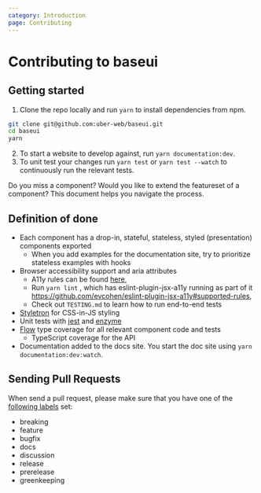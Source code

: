 ```yaml
---
category: Introduction
page: Contributing
---
```


# Contributing to baseui

## Getting started

1. Clone the repo locally and run `yarn` to install dependencies from npm.

```bash
git clone git@github.com:uber-web/baseui.git
cd baseui
yarn
```

2. To start a website to develop against, run `yarn documentation:dev`.
3. To unit test your changes run `yarn test` or `yarn test --watch` to continuously run the relevant tests.

Do you miss a component? Would you like to extend the featureset of a component?
This document helps you navigate the process.

## Definition of done

- Each component has a drop-in, stateful, stateless, styled (presentation) components exported
  - When you add examples for the documentation site, try to prioritize stateless examples with hooks
- Browser accessibility support and aria attributes
  - A11y rules can be found [here](https://dequeuniversity.com/rules/axe/3.0/),
  - Run `yarn lint` , which has eslint-plugin-jsx-a11y running as part of it https://github.com/evcohen/eslint-plugin-jsx-a11y#supported-rules,
  - Check out `TESTING.md` to learn how to run end-to-end tests
- [Styletron](https://www.styletron.org/) for CSS-in-JS styling
- Unit tests with [jest](https://jestjs.io/en/) and [enzyme](https://airbnb.io/enzyme/)
- [Flow](https://flow.org/) type coverage for all relevant component code and tests
  - TypeScript coverage for the API
- Documentation added to the docs site. You start the doc site using `yarn documentation:dev:watch`.

## Sending Pull Requests

When send a pull request, please make sure that you have one of the [following labels](https://github.com/uber-workflow/probot-app-pr-label/blob/master/index.js#L20) set:

- breaking
- feature
- bugfix
- docs
- discussion
- release
- prerelease
- greenkeeping
